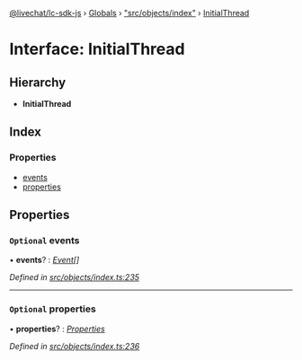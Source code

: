 [@livechat/lc-sdk-js](../README.md) › [Globals](../globals.md) › ["src/objects/index"](../modules/_src_objects_index_.md) › [InitialThread](_src_objects_index_.initialthread.md)

# Interface: InitialThread

## Hierarchy

* **InitialThread**

## Index

### Properties

* [events](_src_objects_index_.initialthread.md#optional-events)
* [properties](_src_objects_index_.initialthread.md#optional-properties)

## Properties

### `Optional` events

• **events**? : *[Event](../modules/_src_objects_index_.md#event)[]*

*Defined in [src/objects/index.ts:235](https://github.com/livechat/lc-sdk-js/blob/e25bbbb/src/objects/index.ts#L235)*

___

### `Optional` properties

• **properties**? : *[Properties](_src_objects_index_.properties.md)*

*Defined in [src/objects/index.ts:236](https://github.com/livechat/lc-sdk-js/blob/e25bbbb/src/objects/index.ts#L236)*
